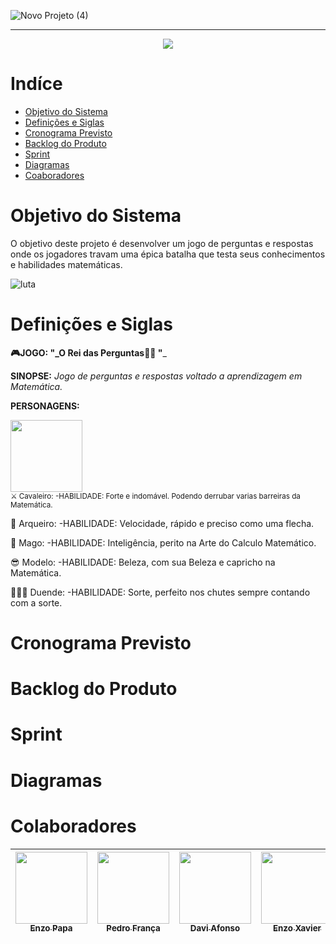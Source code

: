 
![Novo Projeto (4)](https://user-images.githubusercontent.com/90208620/144952297-a0a144da-5f90-410f-9e8f-21dd8d91a3bc.png)










<hr>

<p align="center">
   <img src="http://img.shields.io/static/v1?label=STATUS&message=EM%20DESENVOLVIMENTO&color=RED&style=for-the-badge"/>
</p>

# Indíce

* [Objetivo do Sistema](#Objetivo-do-Sistema)
* [Definições e Siglas](#Definições-e-Siglas)
* [Cronograma Previsto](#Cronograma-Previsto)
* [Backlog do Produto](#Backlog-do-Produto)
* [Sprint](#Sprint)
* [Diagramas](#Diagramas)
* [Coaboradores](#Colaboradores)



# Objetivo do Sistema

O objetivo deste projeto é desenvolver um jogo de perguntas e respostas onde os jogadores travam uma épica batalha que testa seus conhecimentos e habilidades matemáticas.<p>

![luta](https://user-images.githubusercontent.com/90208620/144949986-a4e9eb11-d77d-4994-8ba0-4b203519e02e.gif)

   
# Definições e Siglas

   **🎮JOGO: "_O Rei das Perguntas🏰👑 "**_

**SINOPSE:** _Jogo de perguntas e respostas voltado a aprendizagem em Matemática._

**PERSONAGENS:**
   
 <img src="![image](https://user-images.githubusercontent.com/90208620/144957839-ec2e524a-4401-49ee-9f67-697856c40715.png)" width=115><br><sub>⚔ Cavaleiro: -HABILIDADE: Forte e indomável. Podendo derrubar varias barreiras da Matemática.</sub>

🏹 Arqueiro: -HABILIDADE: Velocidade, rápido e preciso como uma flecha.

🔮 Mago: -HABILIDADE: Inteligência, perito na Arte do Calculo Matemático.

😎 Modelo: -HABILIDADE: Beleza, com sua Beleza e capricho na Matemática.

🧝🏻‍♂️ Duende: -HABILIDADE: Sorte, perfeito nos chutes sempre contando com a sorte.
# Cronograma Previsto

# Backlog do Produto  

# Sprint
   
# Diagramas   
   
# Colaboradores

| [<img src="https://scontent.fplu25-1.fna.fbcdn.net/v/t1.6435-9/46522772_1901876389898610_1659276102738116608_n.jpg?_nc_cat=108&ccb=1-5&_nc_sid=09cbfe&_nc_eui2=AeGHqeE5cz_48cuSwLABidShn84xqwa651mfzjGrBrrnWTCugT2ZCawzZVbcjIpboaAg2EbseZkNyY8B5WNfZo4h&_nc_ohc=o8gO1DABQMEAX_cAcMc&_nc_ht=scontent.fplu25-1.fna&oh=65b387bbab97ae9b4f2a9fe247013025&oe=61D3A70A" width=115><br><sub>Enzo Papa</sub>](https://github.com/EnzoPapa) |  [<img src="https://avatars.githubusercontent.com/u/89569055?v=4" width=115><br><sub>Pedro França</sub>](https://github.com/PedroFran2021) |  [<img src="https://avatars.githubusercontent.com/u/89953265?v=4" width=115><br><sub>Davi Afonso</sub>](https://github.com/DaviAfonso88) |  [<img src="https://avatars.githubusercontent.com/u/86690738?v=4" width=115><br><sub>Enzo Xavier</sub>](https://github.com/EnzoSilvaXavier) | [<img src="https://avatars.githubusercontent.com/u/89953265?v=4" width=115><br><sub>Davi Afonso</sub>](https://github.com/DaviAfonso88)
| :---: | :---: | :---: | :---: | :---: |
